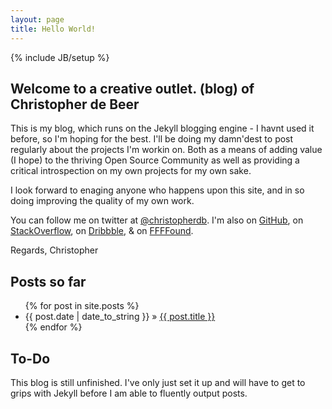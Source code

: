 ```yaml
---
layout: page
title: Hello World!
---
```

{% include JB/setup %}


## Welcome to a creative outlet. (blog) of Christopher de Beer

This is my blog, which runs on the Jekyll blogging engine - I havnt used it before, so I'm hoping for the best. I'll be doing my damn'dest to post regularly about the projects I'm workin on. Both as a means of adding value (I hope) to the thriving Open Source Community as well as providing a critical introspection on my own projects for my own sake.

I look forward to enaging anyone who happens upon this site, and in so doing improving the quality of my own work.

<script src="https://gist.github.com/1752529.js?file=bio.json" type="text/javascript"></script>

You can follow me on twitter at [@christopherdb](http://twitter.com/christopherdb). I'm also on [GitHub](http://github.com/christopherdebeer), on [StackOverflow](http://stackoverflow.com/users/371040/christopher), on [Dribbble](http://dribbble.com/christopherdebeer), &amp; on [FFFFound](http://ffffound.com/home/barumunk/found/).

Regards,
Christopher

    
## Posts so far

<ul class="posts">
  {% for post in site.posts %}
    <li><span>{{ post.date | date_to_string }}</span> &raquo; <a href="{{ BASE_PATH }}{{ post.url }}">{{ post.title }}</a></li>
  {% endfor %}
</ul>

## To-Do

This blog is still unfinished. I've only just set it up and will have to get to grips with Jekyll before I am able to fluently output posts. 

